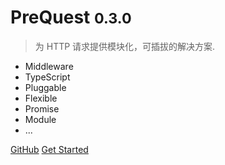 # PreQuest <small>0.3.0</small>

> 为 HTTP 请求提供模块化，可插拔的解决方案.

- Middleware
- TypeScript
- Pluggable
- Flexible
- Promise
- Module
- ...

[GitHub](https://github.com/xdoer/PreQuest)
[Get Started](/introduce)
